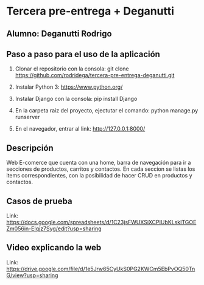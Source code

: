 # Tercera pre-entrega + Deganutti

## Alumno: Deganutti Rodrigo

## Paso a paso para el uso de la aplicación

1. Clonar el repositorio con la consola: git clone https://github.com/rodridega/tercera-pre-entrega-deganutti.git

2. Instalar Python 3: https://www.python.org/

3. Instalar Django con la consola: pip install Django

4. En la carpeta raiz del proyecto, ejectutar el comando: python manage.py runserver

5. En el navegador, entrar al link: http://127.0.0.1:8000/

## Descripción

Web E-comerce que cuenta con una home, barra de navegación para ir a secciones de productos, carritos y contactos.
En cada seccion se listas los items correspondientes, con la posibilidad de hacer CRUD en productos y contactos.

## Casos de prueba

Link: https://docs.google.com/spreadsheets/d/1C23jsFWUXSiXCPIUbKLskITGOEZm056in-EIqjz7Syg/edit?usp=sharing

## Video explicando la web

Link: https://drive.google.com/file/d/1e5Jrw65CyUkS0PG2KWCm5EbPvOQ50TnG/view?usp=sharing